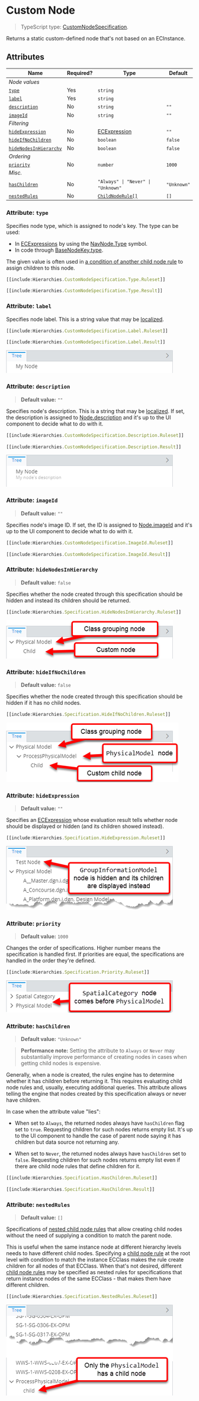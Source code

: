 # Custom Node

> TypeScript type: [CustomNodeSpecification]($presentation-common).

Returns a static custom-defined node that's not based on an ECInstance.

## Attributes

| Name                                                      | Required? | Type                                             | Default     |
| --------------------------------------------------------- | --------- | ------------------------------------------------ | ----------- |
| *Node values*                                             |
| [`type`](#attribute-type)                                 | Yes       | `string`                                         |             |
| [`label`](#attribute-label)                               | Yes       | `string`                                         |             |
| [`description`](#attribute-description)                   | No        | `string`                                         | `""`        |
| [`imageId`](#attribute-imageid)                           | No        | `string`                                         | `""`        |
| *Filtering*                                               |
| [`hideExpression`](#attribute-hideexpression)             | No        | [ECExpression](./ECExpressions.md#specification) | `""`        |
| [`hideIfNoChildren`](#attribute-hideifnochildren)         | No        | `boolean`                                        | `false`     |
| [`hideNodesInHierarchy`](#attribute-hidenodesinhierarchy) | No        | `boolean`                                        | `false`     |
| *Ordering*                                                |
| [`priority`](#attribute-priority)                         | No        | `number`                                         | `1000`      |
| *Misc.*                                                   |
| [`hasChildren`](#attribute-haschildren)                   | No        | `"Always" \| "Never" \| "Unknown"`               | `"Unknown"` |
| [`nestedRules`](#attribute-nestedrules)                   | No        | [`ChildNodeRule[]`](./ChildNodeRule.md)          | `[]`        |

### Attribute: `type`

Specifies node type, which is assigned to node's key. The type can be used:

- In [ECExpressions](../Advanced/ECExpressions.md) by using the [NavNode.Type](../Advanced/ECExpressions.md#navnode) symbol.
- In code through [BaseNodeKey.type]($presentation-common).

The given value is often used in [a condition of another child node rule](./ChildNodeRule.md#attribute-condition) to assign children to this node.

```ts
[[include:Hierarchies.CustomNodeSpecification.Type.Ruleset]]
```

```ts
[[include:Hierarchies.CustomNodeSpecification.Type.Result]]
```

### Attribute: `label`

Specifies node label. This is a string value that may be [localized](../Advanced/Localization.md).

```ts
[[include:Hierarchies.CustomNodeSpecification.Label.Ruleset]]
```

```ts
[[include:Hierarchies.CustomNodeSpecification.Label.Result]]
```

![Example of using "label" attribute](./media/hierarchy-with-specification-label-attribute.png)

### Attribute: `description`

> **Default value:** `""`

Specifies node's description. This is a string that may be [localized](../Advanced/Localization.md). If set, the description is
assigned to [Node.description]($presentation-common) and it's up to the UI component to decide what to do with it.

```ts
[[include:Hierarchies.CustomNodeSpecification.Description.Ruleset]]
```

```ts
[[include:Hierarchies.CustomNodeSpecification.Description.Result]]
```

![Example of using "description" attribute](./media/hierarchy-with-specification-description-attribute.png)

### Attribute: `imageId`

> **Default value:** `""`

Specifies node's image ID. If set, the ID is assigned to [Node.imageId]($presentation-common) and it's up to the UI component
to decide what to do with it.

```ts
[[include:Hierarchies.CustomNodeSpecification.ImageId.Ruleset]]
```

```ts
[[include:Hierarchies.CustomNodeSpecification.ImageId.Result]]
```

### Attribute: `hideNodesInHierarchy`

> **Default value:** `false`

Specifies whether the node created through this specification should be hidden and instead its children should be returned.

```ts
[[include:Hierarchies.Specification.HideNodesInHierarchy.Ruleset]]
```

![Example of using "hide nodes in hierarchy" attribute](./media/hierarchy-with-specification-hidenodesinhierarchy-attribute.png)

### Attribute: `hideIfNoChildren`

> **Default value:** `false`

Specifies whether the node created through this specification should be hidden if it has no child nodes.

```ts
[[include:Hierarchies.Specification.HideIfNoChildren.Ruleset]]
```

![Example of using "hide if no children" attribute](./media/hierarchy-with-specification-hideifnochildren-attribute.png)

### Attribute: `hideExpression`

> **Default value:** `""`

Specifies an [ECExpression](./ECExpressions.md#specification) whose evaluation result tells whether node should be displayed or hidden (and its children showed instead).

```ts
[[include:Hierarchies.Specification.HideExpression.Ruleset]]
```

![Example of using "hide expression" attribute](./media/hierarchy-with-specification-hideexpression-attribute.png)

### Attribute: `priority`

> **Default value:** `1000`

Changes the order of specifications. Higher number means the specification is handled first. If priorities are equal, the specifications are handled in the order they're defined.

```ts
[[include:Hierarchies.Specification.Priority.Ruleset]]
```

![Example of using "priority" attribute](./media/hierarchy-with-specification-priority-attribute.png)

### Attribute: `hasChildren`

> **Default value:** `"Unknown"`

> **Performance note:** Setting the attribute to `Always` or `Never` may substantially improve performance of creating nodes in cases when
> getting child nodes is expensive.

Generally, when a node is created, the rules engine has to determine whether it has children before returning it. This requires
evaluating child node rules and, usually, executing additional queries. This attribute allows telling the engine that nodes created
by this specification always or never have children.

In case when the attribute value "lies":

- When set to `Always`, the returned nodes always have `hasChildren` flag set to `true`. Requesting children for such nodes returns
empty list. It's up to the UI component to handle the case of parent node saying it has children but data source not returning any.

- When set to `Never`, the returned nodes always have `hasChildren` set to `false`. Requesting children for such nodes returns empty
list even if there are child node rules that define children for it.

```ts
[[include:Hierarchies.Specification.HasChildren.Ruleset]]
```

```ts
[[include:Hierarchies.Specification.HasChildren.Result]]
```

### Attribute: `nestedRules`

> **Default value:** `[]`

Specifications of [nested child node rules](./Terminology.md#nested-rule) that allow creating child nodes without the need of supplying a condition to
match the parent node.

This is useful when the same instance node at different hierarchy levels needs to have different child nodes. Specifying a [child node rule](./ChildNodeRule.md)
at the root level with condition to match the instance ECClass makes the rule create children for all nodes of that ECClass. When that's not desired, different
[child node rules](./ChildNodeRule.md) may be specified as nested rules for specifications that return instance nodes of the same ECClass - that makes them have
different children.

```ts
[[include:Hierarchies.Specification.NestedRules.Ruleset]]
```

![Example of using "nested rules" attribute](./media/hierarchy-with-specification-nestedrules-attribute.png)
